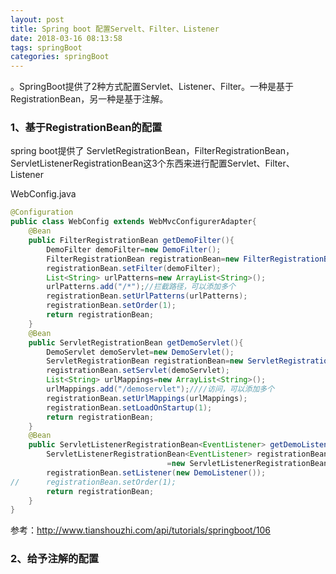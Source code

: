 ```yaml
---
layout: post
title: Spring boot 配置Servelt、Filter、Listener
date: 2018-03-16 08:13:58
tags: springBoot
categories: springBoot
---
```



。SpringBoot提供了2种方式配置Servlet、Listener、Filter。一种是基于RegistrationBean，另一种是基于注解。
### 1、基于RegistrationBean的配置

spring boot提供了 ServletRegistrationBean，FilterRegistrationBean，ServletListenerRegistrationBean这3个东西来进行配置Servlet、Filter、Listener

WebConfig.java
```JAVA
@Configuration
public class WebConfig extends WebMvcConfigurerAdapter{
	@Bean
	public FilterRegistrationBean getDemoFilter(){
		DemoFilter demoFilter=new DemoFilter();
		FilterRegistrationBean registrationBean=new FilterRegistrationBean();
		registrationBean.setFilter(demoFilter);
		List<String> urlPatterns=new ArrayList<String>();
		urlPatterns.add("/*");//拦截路径，可以添加多个
		registrationBean.setUrlPatterns(urlPatterns);
		registrationBean.setOrder(1);
		return registrationBean;
	}
	@Bean
	public ServletRegistrationBean getDemoServlet(){
		DemoServlet demoServlet=new DemoServlet();
		ServletRegistrationBean registrationBean=new ServletRegistrationBean();
		registrationBean.setServlet(demoServlet);
		List<String> urlMappings=new ArrayList<String>();
		urlMappings.add("/demoservlet");////访问，可以添加多个
		registrationBean.setUrlMappings(urlMappings);
		registrationBean.setLoadOnStartup(1);
		return registrationBean;
	}
	@Bean
	public ServletListenerRegistrationBean<EventListener> getDemoListener(){
		ServletListenerRegistrationBean<EventListener> registrationBean
		                           =new ServletListenerRegistrationBean<>();
		registrationBean.setListener(new DemoListener());
//		registrationBean.setOrder(1);
		return registrationBean;
	}
}
```

参考：http://www.tianshouzhi.com/api/tutorials/springboot/106

<!-- more -->

### 2、给予注解的配置
